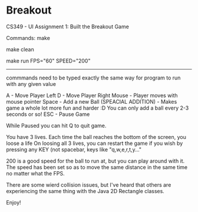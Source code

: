 # Breakout
CS349 - UI Assignment 1: Built the Breakout Game

Commands:
make

make clean

make run FPS="60" SPEED="200"

-------------------

commmands need to be typed exactly the same way for program to run with any given value

A - Move Player Left
D - Move Player Right
Mouse - Player moves with mouse pointer
Space - Add a new Ball (SPEACIAL ADDITION) - Makes game a whole lot more fun and harder :D
        You can only add a ball every 2-3 seconds or so!
ESC - Pause Game

While Paused you can hit Q to quit game.

You have 3 lives. Each time the ball reaches the bottom of the screen, you loose a life
On loosing all 3 lives, you can restart the game if you wish by pressing any KEY (not spacebar, keys like "q,w,e,r,t,y..."


200 is a good speed for the ball to run at, but you can play around with it. The speed has been set so as to move the same distance
in the same time no matter what the FPS.

There are some wierd collision issues, but I've heard that others are experiencing the same thing with the Java 2D Rectangle classes.

Enjoy!
